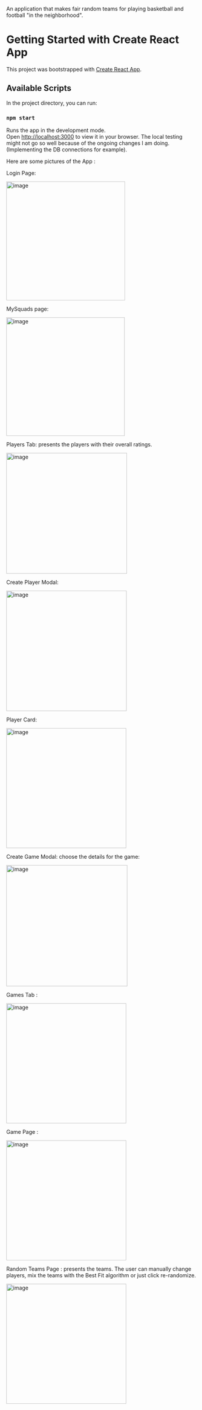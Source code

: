 An application that makes fair random teams for playing basketball and football "in the neighborhood".

# Getting Started with Create React App

This project was bootstrapped with [Create React App](https://github.com/facebook/create-react-app).

## Available Scripts

In the project directory, you can run:

### `npm start`

Runs the app in the development mode.\
Open [http://localhost:3000](http://localhost:3000) to view it in your browser.
The local testing might not go so well because of the ongoing changes I am doing. (Implementing the DB connections for example).


Here are some pictures of the App : 

Login Page:

<img width="314" alt="image" src="https://github.com/user-attachments/assets/8fb8717c-1cb4-489f-812e-0e0523c1a1c7" />


MySquads page:

<img width="313" alt="image" src="https://github.com/user-attachments/assets/1c8a905f-15b6-4785-beb4-582f60fd5ed7" />

Players Tab: presents the players with their overall ratings.

<img width="319" alt="image" src="https://github.com/user-attachments/assets/6954aed5-8adb-4016-83f3-dba490683ae6" />

Create Player Modal:

<img width="318" alt="image" src="https://github.com/user-attachments/assets/3f581198-8487-4be4-97eb-a98f6deb2586" />


Player Card: 

<img width="317" alt="image" src="https://github.com/user-attachments/assets/e3a1d1a5-acbb-42aa-b633-9ce439208802" />


Create Game Modal: choose the details for the game:

<img width="320" alt="image" src="https://github.com/user-attachments/assets/c897dab2-b952-4226-a418-085ed6c4d9dc" />

Games Tab : 

<img width="317" alt="image" src="https://github.com/user-attachments/assets/eea3eaad-3627-4e95-af87-ae325ede82f9" />


Game Page : 

<img width="317" alt="image" src="https://github.com/user-attachments/assets/c8866981-f6a4-493a-8dd7-10ddc326a4dc" />


Random Teams Page : presents the teams. The user can manually change players, mix the teams with the Best Fit algorithm or just click re-randomize.

<img width="317" alt="image" src="https://github.com/user-attachments/assets/d30f81da-3fcd-4e5c-bb12-0dd10345910d" />
